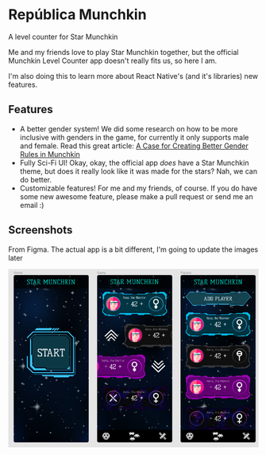 # República Munchkin

A level counter for Star Munchkin

Me and my friends love to play Star Munchkin together, but the official Munchkin Level Counter app doesn't really fits us, so here I am.

I'm also doing this to learn more about React Native's (and it's libraries) new features.

## Features

- A better gender system! We did some research on how to be more inclusive with genders in the game, for currently it only supports male and female. Read this great article: [A Case for Creating Better Gender Rules in Munchkin](https://psiloveyou.xyz/a-case-for-creating-better-gender-rules-for-munchkin-b535b0169e56)
- Fully Sci-Fi UI! Okay, okay, the official app *does* have a Star Munchkin theme, but does it really look like it was made for the stars? Nah, we can do better.
- Customizable features! For me and my friends, of course. If you do have some new awesome feature, please make a pull request or send me an email :)

## Screenshots

From Figma. The actual app is a bit different, I'm going to update the images later

<p align="center">
  <img src="https://github.com/Dahan-Schuster/republica-munchkin/blob/main/assets/screenshhot.png?raw=true" />
</p>
